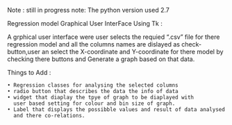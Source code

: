 




Note : still in progress
note: The python version used 2.7




Regression model Graphical User InterFace Using Tk :

A grphical user interface were user selects the requied “.csv” file for there regression model and all the columns names are dislayed as check-button,user an select the X-coordinate and Y-coordinate for there model by checking there buttons and Generate a graph based on that data.


Things to Add :
    


    • Regression classes for analysing the selected columns
    • radio button that describes the data the info of data
    • widget that diaplay the tpye of graph to be diaplayed with  
      user based setting for colour and bin size of graph.
    • Label that displays the possibble values and result of data analysed 
      and there co-relations.



      
